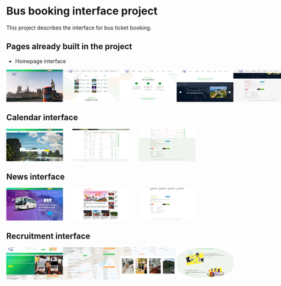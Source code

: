 # Bus booking interface project

This project describes the interface for bus ticket booking.

## Pages already built in the project

-   Homepage interface

<div style="display: flex; justify-content: space-between;">
  <img src="./images/homepage1.png" width="30%">
  <img src="./images/homepage2.png" width="30%">
  <img src="./images/homepage3.png" width="30%">
  <img src="./images/homepage4.png" width="30%">
  <img src="./images/homepage5.png" width="30%">
</div>

## Calendar interface

<div style="display: flex; justify-content: space-between;">
   <img src="./images/calendar1.png" width="30%">
   <img src="./images/calendar2.png" width="30%">
   <img src="./images/calendar3.png" width="30%">
</div>

## News interface

<div style="display: flex; justify-content: space-between;">
   <img src="./images/news1.png" width="30%">
   <img src="./images/news2.png" width="30%">
   <img src="./images/news3.png" width="30%">
</div>

## Recruitment interface

<div style="display: flex; justify-content: space-between;">
   <img src="./images/recruitment1.png" width="30%">
   <img src="./images/recruitment2.png" width="30%">
   <img src="./images/recruitment3.png" width="30%">
   <img src="./images/recruitment4.png" width="30%">
</div>
